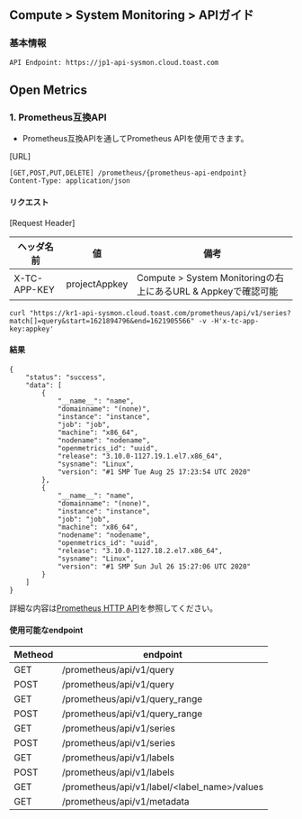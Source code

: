 ## Compute > System Monitoring > APIガイド

### 基本情報
```http
API Endpoint: https://jp1-api-sysmon.cloud.toast.com
```

## Open Metrics

### 1. Prometheus互換API
- Prometheus互換APIを通してPrometheus APIを使用できます。

[URL]

```http
[GET,POST,PUT,DELETE] /prometheus/{prometheus-api-endpoint}
Content-Type: application/json
```

#### リクエスト

[Request Header]

| ヘッダ名前 | 値 | 備考|
| --- | --- | --- |
| X-TC-APP-KEY | projectAppkey | Compute > System Monitoringの右上にあるURL & Appkeyで確認可能 |

```
curl "https://kr1-api-sysmon.cloud.toast.com/prometheus/api/v1/series?match[]=query&start=1621894796&end=1621905566" -v -H'x-tc-app-key:appkey'
```

#### 結果

```
{
    "status": "success",
    "data": [
        {
            "__name__": "name",
            "domainname": "(none)",
            "instance": "instance",
            "job": "job",
            "machine": "x86_64",
            "nodename": "nodename",
            "openmetrics_id": "uuid",
            "release": "3.10.0-1127.19.1.el7.x86_64",
            "sysname": "Linux",
            "version": "#1 SMP Tue Aug 25 17:23:54 UTC 2020"
        },
        {
            "__name__": "name",
            "domainname": "(none)",
            "instance": "instance",
            "job": "job",
            "machine": "x86_64",
            "nodename": "nodename",
            "openmetrics_id": "uuid",
            "release": "3.10.0-1127.18.2.el7.x86_64",
            "sysname": "Linux",
            "version": "#1 SMP Sun Jul 26 15:27:06 UTC 2020"
        }
    ]
}
```

詳細な内容は[Prometheus HTTP API](https://prometheus.io/docs/prometheus/latest/querying/api/)を参照してください。

#### 使用可能なendpoint

| Metheod | endpoint |
| --- | --- |
| GET | /prometheus/api/v1/query |
| POST | /prometheus/api/v1/query |
| GET | /prometheus/api/v1/query_range |
| POST | /prometheus/api/v1/query_range |
| GET | /prometheus/api/v1/series |
| POST | /prometheus/api/v1/series |
| GET | /prometheus/api/v1/labels |
| POST | /prometheus/api/v1/labels |
| GET | /prometheus/api/v1/label/<label_name>/values |
| GET | /prometheus/api/v1/metadata |
